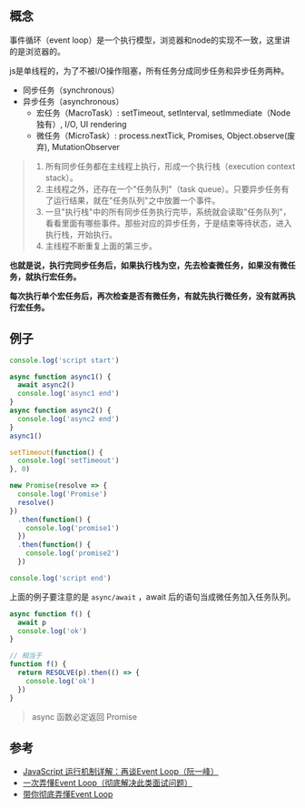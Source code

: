 ## 概念

事件循环（event loop）是一个执行模型，浏览器和node的实现不一致，这里讲的是浏览器的。

js是单线程的，为了不被I/O操作阻塞，所有任务分成同步任务和异步任务两种。

- 同步任务（synchronous）
- 异步任务（asynchronous）
  - 宏任务（MacroTask）: setTimeout, setInterval, setImmediate（Node独有）, I/O, UI rendering
  - 微任务（MicroTask）: process.nextTick, Promises, Object.observe(废弃), MutationObserver

> 1. 所有同步任务都在主线程上执行，形成一个执行栈（execution context stack）。
> 2. 主线程之外，还存在一个"任务队列"（task queue）。只要异步任务有了运行结果，就在"任务队列"之中放置一个事件。
> 3. 一旦"执行栈"中的所有同步任务执行完毕，系统就会读取"任务队列"，看看里面有哪些事件。那些对应的异步任务，于是结束等待状态，进入执行栈，开始执行。
> 4. 主线程不断重复上面的第三步。


**也就是说，执行完同步任务后，如果执行栈为空，先去检查微任务，如果没有微任务，就执行宏任务。**

**每次执行单个宏任务后，再次检查是否有微任务，有就先执行微任务，没有就再执行宏任务。**



## 例子

```js
console.log('script start')

async function async1() {
  await async2()
  console.log('async1 end')
}
async function async2() {
  console.log('async2 end') 
}
async1()

setTimeout(function() {
  console.log('setTimeout')
}, 0)

new Promise(resolve => {
  console.log('Promise')
  resolve()
})
  .then(function() {
    console.log('promise1')
  })
  .then(function() {
    console.log('promise2')
  })

console.log('script end')

```

上面的例子要注意的是 `async/await` ，await 后的语句当成微任务加入任务队列。

```js
async function f() {
  await p
  console.log('ok')
}

// 相当于
function f() {
  return RESOLVE(p).then(() => {
    console.log('ok')
  })
}

```

> async 函数必定返回 Promise

## 参考
- [JavaScript 运行机制详解：再谈Event Loop（阮一峰）](http://www.ruanyifeng.com/blog/2014/10/event-loop.html)
- [一次弄懂Event Loop（彻底解决此类面试问题）](https://juejin.im/post/5c3d8956e51d4511dc72c200)
- [带你彻底弄懂Event Loop](https://juejin.im/post/5b8f76675188255c7c653811)
